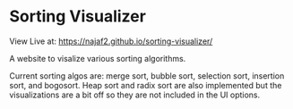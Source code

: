 # Sorting Visualizer

View Live at: https://najaf2.github.io/sorting-visualizer/

A website to visalize various sorting algorithms.

Current sorting algos are: merge sort, bubble sort, selection sort, insertion sort, and bogosort. Heap sort and radix sort are also implemented but the visualizations are a bit off so they are not included in the UI options.



